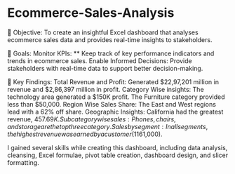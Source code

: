 # Ecommerce-Sales-Analysis
📌 Objective: To create an insightful Excel dashboard that analyses ecommerce sales data and provides real-time insights to stakeholders.

📌 Goals: Monitor KPIs: ** Keep track of key performance indicators and trends in ecommerce sales. 
    Enable Informed Decisions: Provide stakeholders with real-time data to support better decision-making.

📌 Key Findings: 
Total Revenue and Profit: Generated $22,97,201 million in revenue and $2,86,397 million in profit.
Category Wise insights: The technology area generated a $150K profit. 
The Furniture category provided less than $50,000.
Region Wise Sales Share: The East and West regions lead with a 62% off share.
Geographic Insights: California had the greatest revenue, $457.69K.
Subcategory wise sales: Phones, chairs, and storage are the top three category. 
Sales by segment: In all segments, the highest revenue was earned by a customer ($1161,000).

I gained several skills while creating this dashboard, including data analysis, cleansing, Excel formulae, pivot table creation, dashboard design, and slicer formatting.
